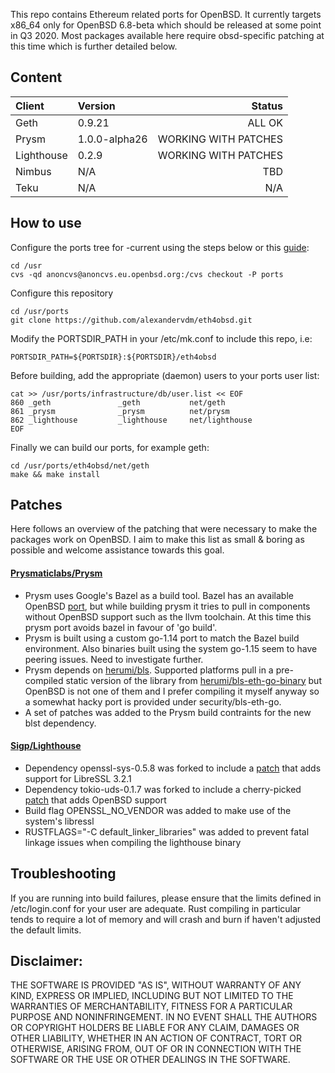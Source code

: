 
This repo contains Ethereum related ports for OpenBSD. It currently targets x86_64 only for OpenBSD 6.8-beta which should be released at some point in Q3 2020. Most packages available here require obsd-specific patching at this time which is further detailed below.


## Content

| Client | Version | Status |
| :---         |     :---      |          ---: |
| Geth    | 0.9.21            | ALL OK    |
| Prysm   | 1.0.0-alpha26     | WORKING WITH PATCHES    |
| Lighthouse    | 0.2.9       | WORKING WITH PATCHES    |
| Nimbus        | N/A         | TBD |
| Teku          | N/A         | N/A    |

## How to use

Configure the ports tree for -current using the steps below or this [guide](https://www.openbsd.org/faq/ports/ports.html):
```
cd /usr
cvs -qd anoncvs@anoncvs.eu.openbsd.org:/cvs checkout -P ports
```

Configure this repository
```
cd /usr/ports
git clone https://github.com/alexandervdm/eth4obsd.git
```

Modify the PORTSDIR_PATH in your /etc/mk.conf to include this repo, i.e:
```
PORTSDIR_PATH=${PORTSDIR}:${PORTSDIR}/eth4obsd
```

Before building, add the appropriate (daemon) users to your ports user list:
```
cat >> /usr/ports/infrastructure/db/user.list << EOF
860 _geth               _geth           net/geth
861 _prysm              _prysm          net/prysm
862 _lighthouse         _lighthouse     net/lighthouse
EOF
```

Finally we can build our ports, for example geth:
```
cd /usr/ports/eth4obsd/net/geth
make && make install
```

## Patches

Here follows an overview of the patching that were necessary to make the packages work on OpenBSD. I aim to make this list as small & boring as possible and welcome assistance towards this goal.

#### [Prysmaticlabs/Prysm](https://github.com/prysmaticlabs/prysm)
- Prysm uses Google's Bazel as a build tool. Bazel has an available OpenBSD [port](https://marc.info/?l=openbsd-ports&m=159163098121456&w=2), but while building prysm it tries to pull in components without OpenBSD support such as the llvm toolchain. At this time this prysm port avoids bazel in favour of 'go build'.
- Prysm is built using a custom go-1.14 port to match the Bazel build environment. Also binaries built using the system go-1.15 seem to have peering issues. Need to investigate further.
- Prysm depends on [herumi/bls](https://github.com/herumi/bls). Supported platforms pull in a pre-compiled static version of the library from [herumi/bls-eth-go-binary](https://github.com/herumi/bls-eth-go-binary) but OpenBSD is not one of them and I prefer compiling it myself anyway so a somewhat hacky port is provided under security/bls-eth-go.
- A set of patches was added to the Prysm build contraints for the new blst dependency.

#### [Sigp/Lighthouse](https://github.com/sigp/lighthouse)
- Dependency openssl-sys-0.5.8 was forked to include a [patch](https://github.com/alexandervdm/rust-openssl) that adds support for LibreSSL 3.2.1
- Dependency tokio-uds-0.1.7 was forked to include a cherry-picked [patch](https://github.com/alexandervdm/tokio-uds/commits/017-for-openbsd) that adds OpenBSD support
- Build flag OPENSSL_NO_VENDOR was added to make use of the system's libressl
- RUSTFLAGS="-C default_linker_libraries" was added to prevent fatal linkage issues when compiling the lighthouse binary

## Troubleshooting

If you are running into build failures, please ensure that the limits defined in /etc/login.conf for your user are adequate. Rust compiling in particular tends to require a lot of memory and will crash and burn if haven't adjusted the default limits.

## Disclaimer:

THE SOFTWARE IS PROVIDED "AS IS", WITHOUT WARRANTY OF ANY KIND, EXPRESS OR IMPLIED,
INCLUDING BUT NOT LIMITED TO THE WARRANTIES OF MERCHANTABILITY, FITNESS FOR A
PARTICULAR PURPOSE AND NONINFRINGEMENT. IN NO EVENT SHALL THE AUTHORS OR COPYRIGHT
HOLDERS BE LIABLE FOR ANY CLAIM, DAMAGES OR OTHER LIABILITY, WHETHER IN AN ACTION
OF CONTRACT, TORT OR OTHERWISE, ARISING FROM, OUT OF OR IN CONNECTION WITH THE
SOFTWARE OR THE USE OR OTHER DEALINGS IN THE SOFTWARE.



